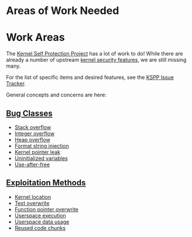 Areas of Work Needed
====================

# Work Areas

The [Kernel Self Protection
Project](Kernel_Self_Protection_Project) has a lot of work to
do\! While there are already a number of upstream [kernel security
features](Feature_List), we are still missing many.

For the list of specific items and desired features, see the [KSPP Issue
Tracker](https://github.com/KSPP/linux/issues).

General concepts and concerns are here:

## [Bug Classes](Bug_Classes)

  - [Stack overflow](Bug_Classes/Stack_overflow)
  - [Integer overflow](Bug_Classes/Integer_overflow)
  - [Heap overflow](Bug_Classes/Heap_overflow)
  - [Format string
    injection](Bug_Classes/Format_string_injection)
  - [Kernel pointer leak](Bug_Classes/Kernel_pointer_leak)
  - [Uninitialized
    variables](Bug_Classes/Uninitialized_variables)
  - [Use-after-free](Bug_Classes/Use_after_free)

## [Exploitation Methods](Exploit_Methods)

  - [Kernel location](Exploit_Methods/Kernel_location)
  - [Text overwrite](Exploit_Methods/Text_overwrite)
  - [Function pointer
    overwrite](Exploit_Methods/Function_pointer_overwrite)
  - [Userspace
    execution](Exploit_Methods/Userspace_execution)
  - [Userspace data
    usage](Exploit_Methods/Userspace_data_usage)
  - [Reused code chunks](Exploit_Methods/Reused_code_chunks)
